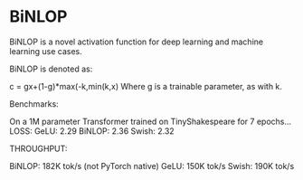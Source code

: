 # BiNLOP

BiNLOP is a novel activation function for deep learning and machine learning use cases. 

BiNLOP is denoted as:

c = gx+(1-g)*max(-k,min(k,x)
Where g is a trainable parameter, as with k.

Benchmarks:

On a 1M parameter Transformer trained on TinyShakespeare for 7 epochs...
LOSS:
GeLU: 2.29 
BiNLOP: 2.36
Swish: 2.32

THROUGHPUT:

BiNLOP: 182K tok/s (not PyTorch native)
GeLU: 150K tok/s
Swish: 190K tok/s

